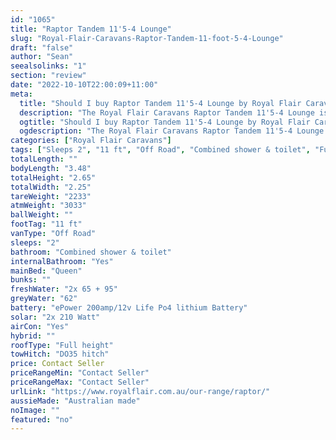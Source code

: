 ```yaml
---
id: "1065"
title: "Raptor Tandem 11'5-4 Lounge"
slug: "Royal-Flair-Caravans-Raptor-Tandem-11-foot-5-4-Lounge"
draft: "false"
author: "Sean"
seealsolinks: "1"
section: "review"
date: "2022-10-10T22:00:09+11:00"
meta:
  title: "Should I buy Raptor Tandem 11'5-4 Lounge by Royal Flair Caravans?"
  description: "The Royal Flair Caravans Raptor Tandem 11'5-4 Lounge is classed as Off Road, and sleeps 2 people. It is Australian made and comes in at 11 ft. It generally has Combined shower & toilet."
  ogtitle: "Should I buy Raptor Tandem 11'5-4 Lounge by Royal Flair Caravans?"
  ogdescription: "The Royal Flair Caravans Raptor Tandem 11'5-4 Lounge is classed as Off Road, and sleeps 2 people. It is Australian made and comes in at 11 ft. It generally has Combined shower & toilet."
categories: ["Royal Flair Caravans"]
tags: ["Sleeps 2", "11 ft", "Off Road", "Combined shower & toilet", "Full height", "Price Unknown", "Australian made"]
totalLength: ""
bodyLength: "3.48"
totalHeight: "2.65"
totalWidth: "2.25"
tareWeight: "2233"
atmWeight: "3033"
ballWeight: ""
footTag: "11 ft"
vanType: "Off Road"
sleeps: "2"
bathroom: "Combined shower & toilet"
internalBathroom: "Yes"
mainBed: "Queen"
bunks: ""
freshWater: "2x 65 + 95"
greyWater: "62"
battery: "ePower 200amp/12v Life Po4 lithium Battery"
solar: "2x 210 Watt"
airCon: "Yes"
hybrid: ""
roofType: "Full height"
towHitch: "DO35 hitch"
price: Contact Seller
priceRangeMin: "Contact Seller"
priceRangeMax: "Contact Seller"
urlLink: "https://www.royalflair.com.au/our-range/raptor/"
aussieMade: "Australian made"
noImage: ""
featured: "no"
---
```

